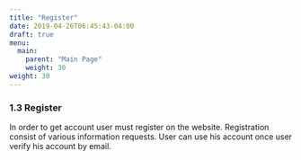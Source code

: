 ```yaml
---
title: "Register"
date: 2019-04-26T06:45:43-04:00
draft: true
menu:
  main:
    parent: "Main Page"
    weight: 30
weight: 30
---
```


### 1.3 Register

In order to get account user must register on the website. Registration consist of various information requests. User can use his account once user verify his account by email.

